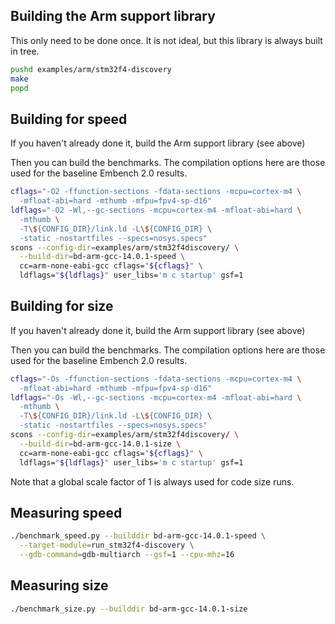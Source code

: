 
## Building the Arm support library

This only need to be done once. It is not ideal, but this library is always built in tree.

```sh
pushd examples/arm/stm32f4-discovery
make
popd
```

## Building for speed

If you haven't already done it, build the Arm support library (see above)

Then you can build the benchmarks.  The compilation options here are those used for the baseline Embench 2.0 results.
```sh
cflags="-O2 -ffunction-sections -fdata-sections -mcpu=cortex-m4 \
  -mfloat-abi=hard -mthumb -mfpu=fpv4-sp-d16"
ldflags="-O2 -Wl,--gc-sections -mcpu=cortex-m4 -mfloat-abi=hard \
  -mthumb \
  -T\${CONFIG_DIR}/link.ld -L\${CONFIG_DIR} \
  -static -nostartfiles --specs=nosys.specs"
scons --config-dir=examples/arm/stm32f4discovery/ \
  --build-dir=bd-arm-gcc-14.0.1-speed \
  cc=arm-none-eabi-gcc cflags="${cflags}" \
  ldflags="${ldflags}" user_libs='m c startup' gsf=1
```

## Building for size

If you haven't already done it, build the Arm support library (see above)

Then you can build the benchmarks.  The compilation options here are those used for the baseline Embench 2.0 results.

```sh
cflags="-Os -ffunction-sections -fdata-sections -mcpu=cortex-m4 \
  -mfloat-abi=hard -mthumb -mfpu=fpv4-sp-d16"
ldflags="-Os -Wl,--gc-sections -mcpu=cortex-m4 -mfloat-abi=hard \
  -mthumb \
  -T\${CONFIG_DIR}/link.ld -L\${CONFIG_DIR} \
  -static -nostartfiles --specs=nosys.specs"
scons --config-dir=examples/arm/stm32f4discovery/ \
  --build-dir=bd-arm-gcc-14.0.1-size \
  cc=arm-none-eabi-gcc cflags="${cflags}" \
  ldflags="${ldflags}" user_libs='m c startup' gsf=1
```
Note that a global scale factor of 1 is always used for code size runs.

## Measuring speed

```sh
./benchmark_speed.py --builddir bd-arm-gcc-14.0.1-speed \
  --target-module=run_stm32f4-discovery \
  --gdb-command=gdb-multiarch --gsf=1 --cpu-mhz=16
```

## Measuring size

```sh
./benchmark_size.py --builddir bd-arm-gcc-14.0.1-size
```
